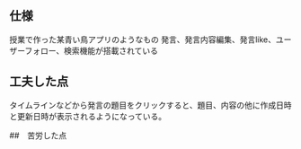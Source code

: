 ## 仕様
授業で作った某青い鳥アプリのようなもの
発言、発言内容編集、発言like、ユーザーフォロー、検索機能が搭載されている

## 工夫した点
タイムラインなどから発言の題目をクリックすると、題目、内容の他に作成日時と更新日時が表示されるようになっている。

##　苦労した点
